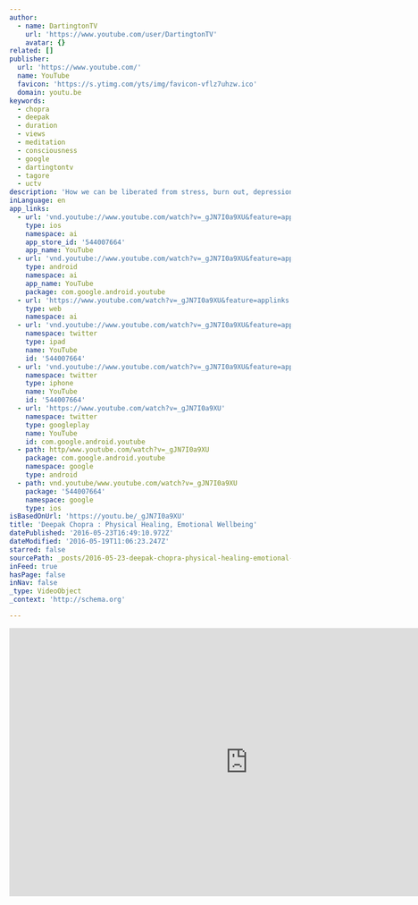 ```yaml
---
author:
  - name: DartingtonTV
    url: 'https://www.youtube.com/user/DartingtonTV'
    avatar: {}
related: []
publisher:
  url: 'https://www.youtube.com/'
  name: YouTube
  favicon: 'https://s.ytimg.com/yts/img/favicon-vflz7uhzw.ico'
  domain: youtu.be
keywords:
  - chopra
  - deepak
  - duration
  - views
  - meditation
  - consciousness
  - google
  - dartingtontv
  - tagore
  - uctv
description: 'How we can be liberated from stress, burn out, depression, immune dysfunction, relationship pressures and other emotional and physical illnesses. Deepak Copra is a New York Times Best Selling author, Founder of the Chopra Foundation and a Gallup Senior Scientist. He has written more than 50 books.'
inLanguage: en
app_links:
  - url: 'vnd.youtube://www.youtube.com/watch?v=_gJN7I0a9XU&feature=applinks'
    type: ios
    namespace: ai
    app_store_id: '544007664'
    app_name: YouTube
  - url: 'vnd.youtube://www.youtube.com/watch?v=_gJN7I0a9XU&feature=applinks'
    type: android
    namespace: ai
    app_name: YouTube
    package: com.google.android.youtube
  - url: 'https://www.youtube.com/watch?v=_gJN7I0a9XU&feature=applinks'
    type: web
    namespace: ai
  - url: 'vnd.youtube://www.youtube.com/watch?v=_gJN7I0a9XU&feature=applinks'
    namespace: twitter
    type: ipad
    name: YouTube
    id: '544007664'
  - url: 'vnd.youtube://www.youtube.com/watch?v=_gJN7I0a9XU&feature=applinks'
    namespace: twitter
    type: iphone
    name: YouTube
    id: '544007664'
  - url: 'https://www.youtube.com/watch?v=_gJN7I0a9XU'
    namespace: twitter
    type: googleplay
    name: YouTube
    id: com.google.android.youtube
  - path: http/www.youtube.com/watch?v=_gJN7I0a9XU
    package: com.google.android.youtube
    namespace: google
    type: android
  - path: vnd.youtube/www.youtube.com/watch?v=_gJN7I0a9XU
    package: '544007664'
    namespace: google
    type: ios
isBasedOnUrl: 'https://youtu.be/_gJN7I0a9XU'
title: 'Deepak Chopra : Physical Healing, Emotional Wellbeing'
datePublished: '2016-05-23T16:49:10.972Z'
dateModified: '2016-05-19T11:06:23.247Z'
starred: false
sourcePath: _posts/2016-05-23-deepak-chopra-physical-healing-emotional-wellbeing.md
inFeed: true
hasPage: false
inNav: false
_type: VideoObject
_context: 'http://schema.org'

---
```

<iframe src="https://cdn.embedly.com/widgets/media.html?src=https%3A%2F%2Fwww.youtube.com%2Fembed%2F_gJN7I0a9XU%3Ffeature%3Doembed&amp;url=http%3A%2F%2Fwww.youtube.com%2Fwatch%3Fv%3D_gJN7I0a9XU&amp;image=https%3A%2F%2Fi.ytimg.com%2Fvi%2F_gJN7I0a9XU%2Fhqdefault.jpg&amp;key=b7d04c9b404c499eba89ee7072e1c4f7&amp;type=text%2Fhtml&amp;schema=youtube" width="854" height="480" scrolling="no" frameborder="0" allowfullscreen="" style=""></iframe>
